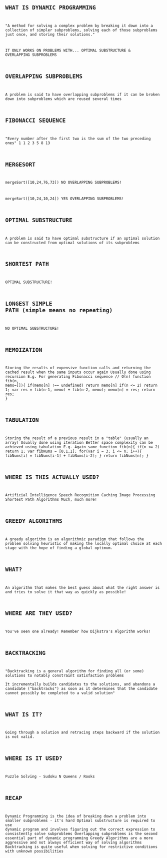 <code>

## WHAT IS DYNAMIC PROGRAMMING
"A method for solving a complex problem by breaking it down into a collection of simpler subproblems, solving each of those subproblems just once, and storing their solutions."

IT ONLY WORKS ON PROBLEMS WITH... OPTIMAL SUBSTRUCTURE & OVERLAPPING SUBPROBLEMS

## OVERLAPPING SUBPROBLEMS
A problem is said to have overlapping subproblems if it can be broken down into subproblems which are reused several times

## FIBONACCI SEQUENCE
"Every number after the first two is the sum of the two preceding ones"
1 1 2 3 5 8 13

## MERGESORT
mergeSort([10,24,76,73])
NO OVERLAPPING SUBPROBLEMS!

mergeSort([10,24,10,24])
YES OVERLAPPING SUBPROBLEMS!

## OPTIMAL SUBSTRUCTURE
A problem is said to have optimal substructure if an optimal solution can be constructed from optimal solutions of its subproblems

## SHORTEST PATH
OPTIMAL SUBSTRUCTURE!

## LONGEST SIMPLE PATH (simple means no repeating)
NO OPTIMAL SUBSTRUCTURE!

## MEMOIZATION
Storing the results of expensive function calls and returning the cached result when the same inputs occur again
Usually done using recursion
E.g. For generating Fibonacci sequence
// O(n)
function fib(n, memo=[]){
  if(memo[n] !== undefined) return memo[n]
  if(n <= 2) return 1;
  var res = fib(n-1, memo) + fib(n-2, memo);
  memo[n] = res;
  return res;
}

## TABULATION
Storing the result of a previous result in a "table" (usually an array)
Usually done using iteration
Better space complexity can be achieved using tabulation
E.g. Again same 
function fib(n){
    if(n <= 2) return 1;
    var fibNums = [0,1,1];
    for(var i = 3; i <= n; i++){
        fibNums[i] = fibNums[i-1] + fibNums[i-2];
    }
    return fibNums[n];
}

## WHERE IS THIS ACTUALLY USED?
Artificial Intelligence
Speech Recognition
Caching
Image Processing
Shortest Path Algorithms
Much, much more!

## GREEDY ALGORITHMS
A greedy algorithm is an algorithmic paradigm that follows the problem solving heuristic of making the locally optimal choice at each stage with the hope of finding a global optimum.

## WHAT?
An algorithm that makes the best guess about what the right answer is and tries to solve it that way as quickly as possible!

## WHERE ARE THEY USED?
You've seen one already!
Remember how Dijkstra's Algorithm works!

## BACKTRACKING
"Backtracking is a general algorithm for finding all (or some) solutions to notably constraint satisfaction problems  
It incrementally builds candidates to the solutions, and abandons a candidate ("backtracks") as soon as it determines that the candidate cannot possibly be completed to a valid solution"

## WHAT IS IT?
Going through a solution and retracing steps backward if the solution is not valid.

## WHERE IS IT USED?
Puzzle Solving - Sudoku
N Queens / Rooks

## RECAP
Dynamic Programming is the idea of breaking down a problem into smaller subproblems - it's hard
Optimal substructure is required to use dynamic program and involves figuring out the correct expression to consistently solve subproblems
Overlapping subproblems is the second essential part of dynamic programming 
Greedy Algorithms are a more aggressive and not always efficient way of solving algorithms
Backtracking is quite useful when solving for restrictive conditions with unknown possibilities

</code>